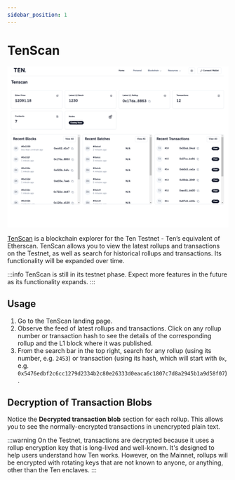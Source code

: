 ```yaml
---
sidebar_position: 1
---
```


# TenScan

![Ten Block Explorer](../assets/obscuroscan.png)

[TenScan](https://tenscan.io) is a blockchain explorer for the Ten Testnet - Ten’s equivalent of Etherscan. TenScan allows you to view the latest rollups and transactions on the Testnet, as well as search for historical rollups and transactions. Its functionality will be expanded over time.

:::info
TenScan is still in its testnet phase. Expect more features in the future as its functionality expands.
:::

## Usage

1. Go to the TenScan landing page.
2. Observe the feed of latest rollups and transactions. Click on any rollup number or transaction hash to see the details of the corresponding rollup and the L1 block where it was published.
3. From the search bar in the top right, search for any rollup (using its number, e.g. `2453`) or transaction (using its hash, which will start with `0x`, e.g. `0x5476edbf2c6cc1279d2334b2c80e26333d0eaca6c1807c7d8a2945b1a9d58f07`).

## Decryption of Transaction Blobs

Notice the **Decrypted transaction blob** section for each rollup. This allows you to see the normally-encrypted transactions in unencrypted plain text.

:::warning
On the Testnet, transactions are decrypted because it uses a rollup encryption key that is long-lived and well-known. It's designed to help users understand how Ten works. However, on the Mainnet, rollups will be encrypted with rotating keys that are not known to anyone, or anything, other than the Ten enclaves.
:::
